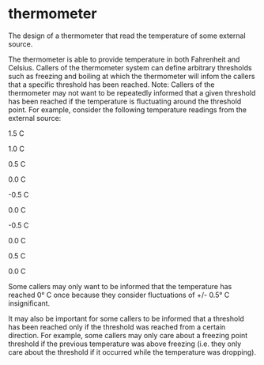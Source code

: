 # thermometer

The design of a thermometer that read the temperature of some external source.

The thermometer is able to provide temperature in both Fahrenheit and Celsius. Callers of the thermometer system can define arbitrary thresholds 
such as freezing and boiling at which the thermometer will infom the callers that a specific threshold has been reached. 
Note: Callers of the thermometer may not want to be repeatedly informed that a given threshold has been reached if the temperature is fluctuating 
around the threshold point. For example, consider the following temperature readings from the external source:

1.5 C

1.0 C

0.5 C

0.0 C

-0.5 C

0.0 C

-0.5 C

0.0 C

0.5 C

0.0 C

Some callers may only want to be informed that the temperature has reached 0° C once because they consider fluctuations of +/- 0.5° C insignificant.

It may also be important for some callers to be informed that a threshold has been reached only if the threshold was reached from a certain direction. 
For example, some callers may only care about a freezing point threshold if the previous temperature was above freezing 
(i.e. they only care about the threshold if it occurred while the temperature was dropping).